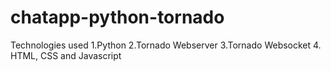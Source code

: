 # chatapp-python-tornado
Technologies used
1.Python 
2.Tornado Webserver
3.Tornado Websocket
4. HTML, CSS and Javascript
